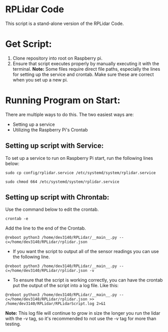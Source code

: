 # RPLidar Code

This script is a stand-alone version of the RPLidar Code.

# Get Script:

 1. Clone repository into root on Raspberry pi.
 2. Ensure that script executes properly by manually executing it with the terminal.
 __Note:__ Some files require direct file paths, especially the lines for setting up the service and crontab. Make sure these are correct when you set up a new pi. 

# Running Program on Start:

There are multiple ways to do this. The two easiest ways are: 
 * Setting up a service
 * Utilizing the Raspberry Pi's Crontab

## Setting up script with Service:

To set up a service to run on Raspberry Pi start, run the following lines below: 
```
sudo cp config/rplidar.service /etc/systemd/system/rplidar.service
```
```
sudo chmod 664 /etc/systemd/system/rplidar.service
```

## Setting up script with Chrontab: 

Use the command below to edit the crontab.
```
crontab -e
```
Add the line to the end of the Crontab.
```
@reboot python3 /home/dev3140/RPLidar/__main__.py --c=/home/dev3140/RPLidar/rplidar.json
```
- If you want the script to output all of the sensor readings you can use the following line.
```
@reboot python3 /home/dev3140/RPLidar/__main__.py --c=/home/dev3140/RPLidar/rplidar.json -v
```
- To ensure that the script is working correctly, you can have the crontab put the output of the script into a log file. Like this:
```
@reboot python3 /home/dev3140/RPLidar/__main__.py --c=/home/dev3140/RPLidar/rplidar.json >> /home/dev3140/RPLidar/RPLidarScript.log 2>&1
```
__Note:__ This log file will continue to grow in size the longer you run the lidar with the -v tag, so it's recommended to not use the -v tag for more than testing.
